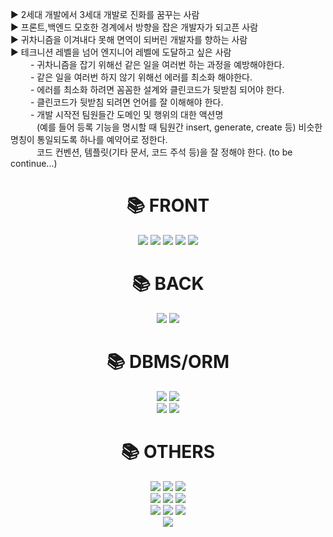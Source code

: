 ▶ 2세대 개발에서 3세대 개발로 진화를 꿈꾸는 사람 <br>
▶ 프론트,백엔드 모호한 경계에서 방향을 잡은 개발자가 되고픈 사람 <br>
▶ 귀차니즘을 이겨내다 못해 면역이 되버린 개발자를 향하는 사람 <br>
▶ 테크니션 레벨을 넘어 엔지니어 레벨에 도달하고 싶은 사람 <br>
&emsp;&emsp;  - 귀차니즘을 잡기 위해선 같은 일을 여러번 하는 과정을 예방해야한다. <br>
&emsp;&emsp;  - 같은 일을 여러번 하지 않기 위해선 에러를 최소화 해야한다. <br>
&emsp;&emsp;  - 에러를 최소화 하려면 꼼꼼한 설계와 클린코드가 뒷받침 되어야 한다. <br>
&emsp;&emsp;  - 클린코드가 뒷받침 되려면 언어를 잘 이해해야 한다. <br>
&emsp;&emsp;  - 개발 시작전 팀원들간 도메인 및 행위의 대한 액션명 <br>
&emsp;&emsp;&emsp;(예를 들어 등록 기능을 명시할 때 팀원간 insert, generate, create 등) 비슷한 명칭이 통일되도록 하나를 예약어로 정한다.<br>
&emsp;&emsp;&emsp;코드 컨벤션, 템플릿(기타 문서, 코드 주석 등)을 잘 정해야 한다. (to be continue...)  <br>


<div align=center><h1>📚 FRONT </h1></div>

<div align=center> 
  <img src="https://img.shields.io/badge/html5-E34F26?style=for-the-badge&logo=html5&logoColor=white"> 
  <img src="https://img.shields.io/badge/css-1572B6?style=for-the-badge&logo=css3&logoColor=white"> 
  <img src="https://img.shields.io/badge/javascript-F7DF1E?style=for-the-badge&logo=javascript&logoColor=black"> 
  <img src="https://img.shields.io/badge/jquery-0769AD?style=for-the-badge&logo=jquery&logoColor=white">
  <img src="https://img.shields.io/badge/bootstrap-7952B3?style=for-the-badge&logo=bootstrap&logoColor=white">
</div>

<div align=center><h1>📚 BACK </h1></div>
<div align=center> 
  <img src="https://img.shields.io/badge/java-007396?style=for-the-badge&logo=java&logoColor=white"> 
  <img src="https://img.shields.io/badge/spring-6DB33F?style=for-the-badge&logo=spring&logoColor=white"> 
</div>

<div align=center><h1>📚 DBMS/ORM </h1></div>
<div align=center> 
  <img src="https://img.shields.io/badge/oracle-F80000?style=for-the-badge&logo=oracle&logoColor=white"> 
  <img src="https://img.shields.io/badge/mysql-4479A1?style=for-the-badge&logo=mysql&logoColor=white"><br>
  <img src="https://img.shields.io/badge/mybatis-826F80?style=for-the-badge&logo=mybatis&logoColor=white">
  <img src="https://img.shields.io/badge/ibatis-47302E?style=for-the-badge&logo=ibatis&logoColor=white">
</div>

<div align=center><h1>📚 OTHERS </h1></div>

<div align=center> 
  <img src="https://img.shields.io/badge/Windows%2011-%230079d5.svg?style=for-the-badge&logo=Windows%2011&logoColor=white">
  <img src="https://img.shields.io/badge/linux-FCC624?style=for-the-badge&logo=linux&logoColor=black"> 
  <img src="https://img.shields.io/badge/apache tomcat-F8DC75?style=for-the-badge&logo=apachetomcat&logoColor=white">
  <br>
  <img src="https://img.shields.io/badge/subversion-%23809CC9.svg?style=for-the-badge&logo=subversion&logoColor=white">
  <img src="https://img.shields.io/badge/github-181717?style=for-the-badge&logo=github&logoColor=white">
  <img src="https://img.shields.io/badge/git-F05032?style=for-the-badge&logo=git&logoColor=white">
  <br>
  <img src="https://img.shields.io/badge/Eclipse-FE7A16.svg?style=for-the-badge&logo=Eclipse&logoColor=white">
  <img src="https://img.shields.io/badge/IntelliJIDEA-000000.svg?style=for-the-badge&logo=intellij-idea&logoColor=white">
  <img src="https://img.shields.io/badge/sublime_text-%23575757.svg?style=for-the-badge&logo=sublime-text&logoColor=important">
  <br>
  <img src="https://img.shields.io/badge/redmine-B82647.svg?style=for-the-badge&logo=redmine&logoColor=important">
  <!--
  <img src="https://img.shields.io/badge/react-61DAFB?style=for-the-badge&logo=react&logoColor=black"> 
  <img src="https://img.shields.io/badge/vue.js-4FC08D?style=for-the-badge&logo=vue.js&logoColor=white"> 
  <img src="https://img.shields.io/badge/angular.js-DD0031?style=for-the-badge&logo=angularjs&logoColor=white">
  <img src="https://img.shields.io/badge/node.js-339933?style=for-the-badge&logo=Node.js&logoColor=white">
  <br>
  -->
</div>
